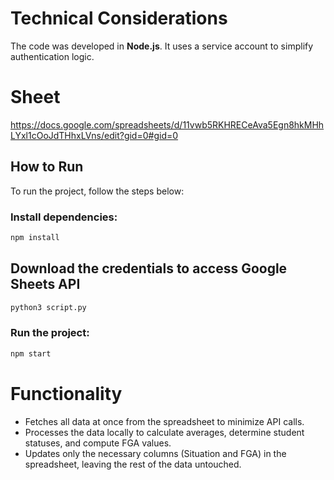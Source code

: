 # Technical Considerations

The code was developed in **Node.js**. It uses a service account to simplify authentication logic.

# Sheet

https://docs.google.com/spreadsheets/d/11vwb5RKHRECeAva5Egn8hkMHhLYxl1cOoJdTHhxLVns/edit?gid=0#gid=0

## How to Run

To run the project, follow the steps below:

### Install dependencies:

```bash
npm install
```

## Download the credentials to access Google Sheets API

``` bash
python3 script.py
```

### Run the project:

```bash
npm start
```

# Functionality

- Fetches all data at once from the spreadsheet to minimize API calls.
- Processes the data locally to calculate averages, determine student statuses, and compute FGA values.
- Updates only the necessary columns (Situation and FGA) in the spreadsheet, leaving the rest of the data untouched.
